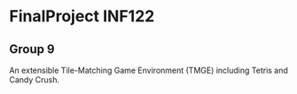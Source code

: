 # FinalProject INF122
## Group 9
An extensible Tile-Matching Game Environment (TMGE) including Tetris and Candy Crush.
